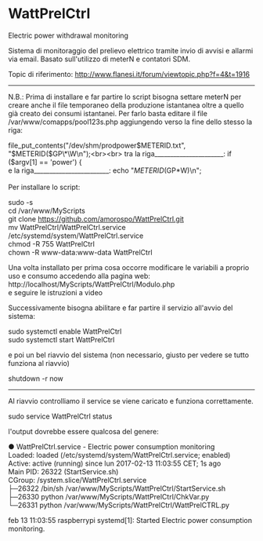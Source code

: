 # WattPrelCtrl
Electric power withdrawal monitoring

Sistema di monitoraggio del prelievo elettrico tramite invio di avvisi e allarmi via email. Basato sull'utilizzo di meterN e contatori SDM.

Topic di riferimento: http://www.flanesi.it/forum/viewtopic.php?f=4&t=1916
*******************************************************************************************************************
N.B.: 
Prima di installare e far partire lo script bisogna settare meterN per creare anche il file temporaneo della produzione istantanea oltre a quello già creato dei consumi istantanei. Per farlo basta editare il file /var/www/comapps/pool123s.php aggiungendo verso la fine dello stesso la riga:

file_put_contents("/dev/shm/prodpower$METERID.txt", "$METERID($GP\*\W\n");<br><br>
tra la riga______________________: if ($argv[1] == 'power') {<br>
e la riga________________________: echo "$METERID($GP*W)\n";<br><br>
Per installare lo script:

sudo -s<br>
cd /var/www/MyScripts<br>
git clone https://github.com/amorospo/WattPrelCtrl.git<br>
mv WattPrelCtrl/WattPrelCtrl.service /etc/systemd/system/WattPrelCtrl.service<br>
chmod -R 755 WattPrelCtrl<br>
chown -R www-data:www-data WattPrelCtrl<br>

Una volta installato per prima cosa occorre modificare le variabili a proprio uso e consumo accedendo alla pagina web:<br>
http://localhost/MyScripts/WattPrelCtrl/Modulo.php<br>
e seguire le istruzioni a video

Successivamente bisogna abilitare e far partire il servizio all'avvio del sistema:

sudo systemctl enable WattPrelCtrl<br>
sudo systemctl start WattPrelCtrl<br>

e poi un bel riavvio del sistema (non necessario, giusto per vedere se tutto funziona al riavvio)

shutdown -r now<br>

*******************************************************************************************************************
Al riavvio controlliamo il service se viene caricato e funziona correttamente.

sudo service WattPrelCtrl status

l'output dovrebbe essere qualcosa del genere:

● WattPrelCtrl.service - Electric power consumption monitoring<br>
   Loaded: loaded (/etc/systemd/system/WattPrelCtrl.service; enabled)<br>
   Active: active (running) since lun 2017-02-13 11:03:55 CET; 1s ago<br>
 Main PID: 26322 (StartService.sh)<br>
   CGroup: /system.slice/WattPrelCtrl.service<br>
           ├─26322 /bin/sh /var/www/MyScripts/WattPrelCtrl/StartService.sh<br>
           ├─26330 python /var/www/MyScripts/WattPrelCtrl/ChkVar.py<br>
           └─26331 python /var/www/MyScripts/WattPrelCtrl/WattPrelCTRL.py<br>

feb 13 11:03:55 raspberrypi systemd[1]: Started Electric power consumption monitoring.


